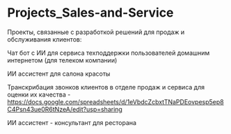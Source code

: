 # Projects_Sales-and-Service
Проекты, связанные с разработкой решений для продаж и обслуживания клиентов:

Чат бот с ИИ для сервиса техподдержки пользователей домашним интернетом (для телеком компании)

ИИ ассистент для салона красоты

Транскрибация звонков клиентов в отделе продаж и сервиса для оценки их качества - https://docs.google.com/spreadsheets/d/1eVbdcZcbxtTNaPDEovpesp5ep8C4Psn43ue0R6tNzeA/edit?usp=sharing

ИИ ассистент - консультант для ресторана
